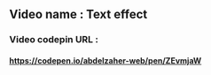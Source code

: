 ## Video name : Text effect

### Video codepin URL : 
#### https://codepen.io/abdelzaher-web/pen/ZEvmjaW
